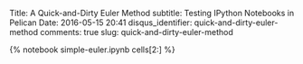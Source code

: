Title: A Quick-and-Dirty Euler Method
subtitle: Testing IPython Notebooks in Pelican
Date: 2016-05-15 20:41
disqus_identifier: quick-and-dirty-euler-method
comments: true
slug: quick-and-dirty-euler-method

{% notebook simple-euler.ipynb cells[2:] %}
